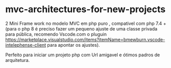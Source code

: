 # mvc-architectures-for-new-projects

 2 Mini Frame work no modelo MVC em php puro , compativel com php 7.4 + (para o php 8 é preciso fazer um pequeno ajuste de uma classe privada para pública, recomendo Vscode.com o pluguin https://marketplace.visualstudio.com/items?itemName=bmewburn.vscode-intelephense-client para apontar os ajustes).
 
 
 Perfeito para iniciar um projeto php com Url amigavel e ótimos padros de arquitetura. 
